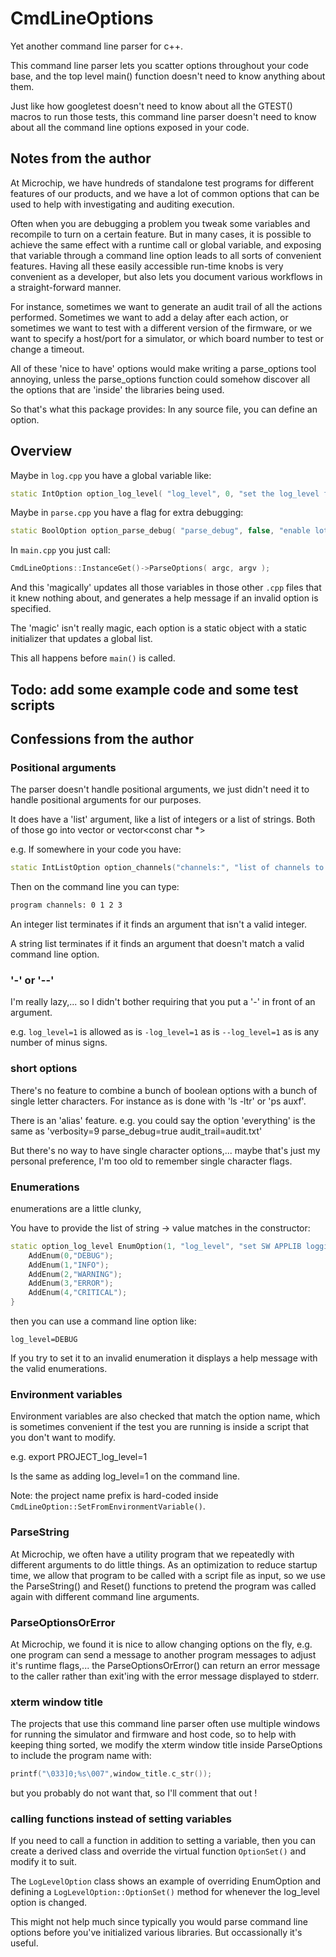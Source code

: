 # CmdLineOptions
Yet another command line parser for c++.

This command line parser lets you scatter options throughout your code base, and the top level main() function doesn't need to know anything about them.

Just like how googletest doesn't need to know about all the GTEST() macros to run those tests, this command line parser doesn't need to know about all the command line options exposed in your code.

## Notes from the author 

At Microchip, we have hundreds of standalone test programs for different features of our products, and we have a lot of common options that can be used to help with investigating and auditing execution.  

Often when you are debugging a problem you tweak some variables and recompile to turn on a certain feature.  But in many cases, it is possible to achieve the same effect with a runtime call or global variable, and exposing that variable through a command line option leads to all sorts of convenient features.  Having all these easily accessible run-time knobs is very convenient as a developer, but also lets you document various workflows in a straight-forward manner.

For instance, sometimes we want to generate an audit trail of all the actions performed. Sometimes we want to add a delay after each action, or sometimes we want to test with a different version of the firmware, or we want to specify a host/port for a simulator, or which board number to test or change a timeout.

All of these 'nice to have' options would make writing a parse_options tool annoying, unless the parse_options function could somehow discover all the options that are 'inside' the libraries being used.

So that's what this package provides: In any source file, you can define an option.

## Overview 

Maybe in `log.cpp` you have a global variable like:
```c++
static IntOption option_log_level( "log_level", 0, "set the log_level from 0..9" );
```

Maybe in `parse.cpp` you have a flag for extra debugging:
```c++
static BoolOption option_parse_debug( "parse_debug", false, "enable lots of debugging for the parser" );
```

In `main.cpp` you just call:
```c++
CmdLineOptions::InstanceGet()->ParseOptions( argc, argv );
```
And this 'magically' updates all those variables in those other `.cpp` files that it knew nothing about, and generates a help message if an invalid option is specified.

The 'magic' isn't really magic, each option is a static object with a static initializer that updates a global list.

This all happens before `main()` is called.

## Todo: add some example code and some test scripts

## Confessions from the author

### Positional arguments

The parser doesn't handle positional arguments, we just didn't need it to handle positional arguments for our purposes.

It does have a 'list' argument, like a list of integers or a list of strings.  Both of those go into vector<int> or vector<const char *>

e.g. If somewhere in your code you have:

```c++
static IntListOption option_channels("channels:", "list of channels to use");
```
Then on the command line you can type:
```bash
program channels: 0 1 2 3
```

An integer list terminates if it finds an argument that isn't a valid integer.

A string list terminates if it finds an argument that doesn't match a valid command line option.

### '-' or '--'

I'm really lazy,... so I didn't bother requiring that you put a '-' in front of an argument.

e.g.  `log_level=1` is allowed as is `-log_level=1` as is `--log_level=1` as is any number of minus signs.

### short options

There's no feature to combine a bunch of boolean options with a bunch of single letter characters.  For instance as is done with 'ls -ltr' or 'ps auxf'.

There is an 'alias' feature.  e.g. you could say the option 'everything' is the same as 'verbosity=9 parse_debug=true audit_trail=audit.txt' 

But there's no way to have single character options,... maybe that's just my personal preference, I'm too old to remember single character flags.

### Enumerations

enumerations are a little clunky,

You have to provide the list of string -> value matches in the constructor:

```c++
static option_log_level EnumOption(1, "log_level", "set SW APPLIB logging level (0=DEBUG,1=INFO,2=WARNING,3=ERROR,4=CRITICAL)") {
    AddEnum(0,"DEBUG");
    AddEnum(1,"INFO");
    AddEnum(2,"WARNING");
    AddEnum(3,"ERROR");
    AddEnum(4,"CRITICAL");
}
```

then you can use a command line option like:
```
log_level=DEBUG
```
If you try to set it to an invalid enumeration it displays a help message with the valid enumerations.


### Environment variables

Environment variables are also checked that match the option name, which is sometimes convenient if the test you are running is inside a script that you don't want to modify.

e.g. export PROJECT_log_level=1

Is the same as adding log_level=1 on the command line.
    
Note: the project name prefix is hard-coded inside `CmdLineOption::SetFromEnvironmentVariable()`.

### ParseString

At Microchip, we often have a utility program that we repeatedly with different arguments to do little things.  As an optimization to reduce startup time, we allow that program to be called with a script file as input, so we use the ParseString() and Reset() functions to pretend the program was called again with different command line arguments.

### ParseOptionsOrError

At Microchip, we found it is nice to allow changing options on the fly, e.g. one program can send a message to another program messages to adjust it's runtime flags,... the ParseOptionsOrError() can return an error message to the caller rather than exit'ing with the error message displayed to stderr. 

### xterm window title

The projects that use this command line parser often use multiple windows for running the simulator and firmware and host code, so to help with keeping thing sorted, we modify the xterm window title inside ParseOptions to include the program name with:

```c++
printf("\033]0;%s\007",window_title.c_str());
```

but you probably do not want that, so I'll comment that out !

### calling functions instead of setting variables

If you need to call a function in addition to setting a variable, then you can create a derived class and override the virtual function `OptionSet()` and modify it to suit.

The `LogLevelOption` class shows an example of overriding EnumOption and defining a `LogLevelOption::OptionSet()` method for whenever the log_level option is changed.

This might not help much since typically you would parse command line options before you've initialized various libraries.  But occassionally it's useful.
